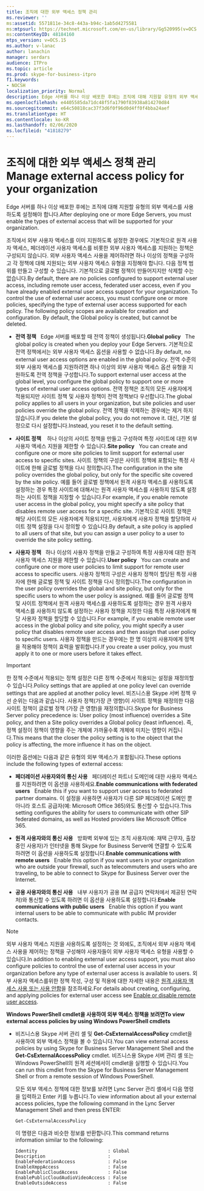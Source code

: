 ```yaml
---
title: 조직에 대한 외부 액세스 정책 관리
ms.reviewer: ''
ms:assetid: 5571811e-34c8-443a-b94c-1ab5d4275581
ms:mtpsurl: https://technet.microsoft.com/en-us/library/Gg520995(v=OCS.15)
ms:contentKeyID: 48184160
mtps_version: v=OCS.15
ms.author: v-lanac
author: lanachin
manager: serdars
audience: ITPro
ms.topic: article
ms.prod: skype-for-business-itpro
f1.keywords:
- NOCSH
localization_priority: Normal
description: Edge 서버를 하나 이상 배포한 후에는 조직에 대해 지원할 유형의 외부 액세스를 사용하도록 설정해야 합니다.
ms.openlocfilehash: e4405585da71dc48f5fa1790f83938a814270d84
ms.sourcegitcommit: e64c50818cac37f3d6f0f96d0d4ff0f4bba24aef
ms.translationtype: HT
ms.contentlocale: ko-KR
ms.lasthandoff: 02/06/2020
ms.locfileid: "41818279"
---
```

# <a name="manage-external-access-policy-for-your-organization"></a><span data-ttu-id="a02a9-103">조직에 대한 외부 액세스 정책 관리</span><span class="sxs-lookup"><span data-stu-id="a02a9-103">Manage external access policy for your organization</span></span>

<span data-ttu-id="a02a9-104">Edge 서버를 하나 이상 배포한 후에는 조직에 대해 지원할 유형의 외부 액세스를 사용하도록 설정해야 합니다.</span><span class="sxs-lookup"><span data-stu-id="a02a9-104">After deploying one or more Edge Servers, you must enable the types of external access that will be supported for your organization.</span></span>

<span data-ttu-id="a02a9-p101">조직에서 외부 사용자 액세스를 이미 지원하도록 설정한 경우에도 기본적으로 원격 사용자 액세스, 페더레이션 사용자 액세스를 비롯한 외부 사용자 액세스를 지원하는 정책은 구성되지 않습니다. 외부 사용자 액세스 사용을 제어하려면 하나 이상의 정책을 구성하고 각 정책에 대해 지원되는 외부 사용자 액세스 유형을 지정해야 합니다. 다음 정책 범위를 만들고 구성할 수 있습니다. 기본적으로 글로벌 정책이 만들어지지만 삭제할 수는 없습니다.</span><span class="sxs-lookup"><span data-stu-id="a02a9-p101">By default, there are no policies configured to support external user access, including remote user access, federated user access, even if you have already enabled external user access support for your organization. To control the use of external user access, you must configure one or more policies, specifying the type of external user access supported for each policy. The following policy scopes are available for creation and configuration. By default, the Global policy is created, but cannot be deleted.</span></span>

  - <span data-ttu-id="a02a9-109">**전역 정책**   Edge 서버를 배포할 때 전역 정책이 생성됩니다.</span><span class="sxs-lookup"><span data-stu-id="a02a9-109">**Global policy**   The global policy is created when you deploy your Edge Servers.</span></span> <span data-ttu-id="a02a9-110">기본적으로 전역 정책에서는 외부 사용자 액세스 옵션을 사용할 수 없습니다.</span><span class="sxs-lookup"><span data-stu-id="a02a9-110">By default, no external user access options are enabled in the global policy.</span></span> <span data-ttu-id="a02a9-111">전역 수준의 외부 사용자 액세스를 지원하려면 하나 이상의 외부 사용자 액세스 옵션 유형을 지원하도록 전역 정책을 구성합니다.</span><span class="sxs-lookup"><span data-stu-id="a02a9-111">To support external user access at the global level, you configure the global policy to support one or more types of external user access options.</span></span> <span data-ttu-id="a02a9-112">전역 정책은 조직의 모든 사용자에게 적용되지만 사이트 정책 및 사용자 정책이 전역 정책보다 우선합니다.</span><span class="sxs-lookup"><span data-stu-id="a02a9-112">The global policy applies to all users in your organization, but site policies and user policies override the global policy.</span></span> <span data-ttu-id="a02a9-113">전역 정책을 삭제하는 경우에는 제거 하지 않습니다.</span><span class="sxs-lookup"><span data-stu-id="a02a9-113">If you delete the global policy, you do not remove it.</span></span> <span data-ttu-id="a02a9-114">대신, 기본 설정으로 다시 설정합니다.</span><span class="sxs-lookup"><span data-stu-id="a02a9-114">Instead, you reset it to the default setting.</span></span>

  - <span data-ttu-id="a02a9-115">**사이트 정책**    하나 이상의 사이트 정책을 만들고 구성하여 특정 사이트에 대한 외부 사용자 액세스 지원을 제한할 수 있습니다.</span><span class="sxs-lookup"><span data-stu-id="a02a9-115">**Site policy**   You can create and configure one or more site policies to limit support for external user access to specific sites.</span></span> <span data-ttu-id="a02a9-116">사이트 정책의 구성은 사이트 정책에 포함되는 특정 사이트에 한해 글로벌 정책을 다시 정의합니다.</span><span class="sxs-lookup"><span data-stu-id="a02a9-116">The configuration in the site policy overrides the global policy, but only for the specific site covered by the site policy.</span></span> <span data-ttu-id="a02a9-117">예를 들어 글로벌 정책에서 원격 사용자 액세스를 사용하도록 설정하는 경우 특정 사이트에 대해서는 원격 사용자 액세스를 사용하지 않도록 설정하는 사이트 정책을 지정할 수 있습니다.</span><span class="sxs-lookup"><span data-stu-id="a02a9-117">For example, if you enable remote user access in the global policy, you might specify a site policy that disables remote user access for a specific site.</span></span> <span data-ttu-id="a02a9-118">기본적으로 사이트 정책은 해당 사이트의 모든 사용자에게 적용되지만, 사용자에게 사용자 정책을 할당하여 사이트 정책 설정을 다시 정의할 수 있습니다.</span><span class="sxs-lookup"><span data-stu-id="a02a9-118">By default, a site policy is applied to all users of that site, but you can assign a user policy to a user to override the site policy setting.</span></span>

  - <span data-ttu-id="a02a9-119">**사용자 정책**   하나 이상의 사용자 정책을 만들고 구성하여 특정 사용자에 대한 원격 사용자 액세스 지원을 제한할 수 있습니다.</span><span class="sxs-lookup"><span data-stu-id="a02a9-119">**User policy**   You can create and configure one or more user policies to limit support for remote user access to specific users.</span></span> <span data-ttu-id="a02a9-120">사용자 정책의 구성은 사용자 정책이 할당된 특정 사용자에 한해 글로벌 정책 및 사이트 정책을 다시 정의합니다.</span><span class="sxs-lookup"><span data-stu-id="a02a9-120">The configuration in the user policy overrides the global and site policy, but only for the specific users to whom the user policy is assigned.</span></span> <span data-ttu-id="a02a9-121">예를 들어 글로벌 정책 및 사이트 정책에서 원격 사용자 액세스를 사용하도록 설정하는 경우 원격 사용자 액세스를 사용하지 않도록 설정하는 사용자 정책을 지정한 다음 특정 사용자에게 해당 사용자 정책을 할당할 수 있습니다.</span><span class="sxs-lookup"><span data-stu-id="a02a9-121">For example, if you enable remote user access in the global policy and site policy, you might specify a user policy that disables remote user access and then assign that user policy to specific users.</span></span> <span data-ttu-id="a02a9-122">사용자 정책을 만드는 경우에는 한 명 이상의 사용자에게 정책을 적용해야 정책이 효력을 발휘합니다.</span><span class="sxs-lookup"><span data-stu-id="a02a9-122">If you create a user policy, you must apply it to one or more users before it takes effect.</span></span>


> [!IMPORTANT]  
> <span data-ttu-id="a02a9-123">한 정책 수준에서 적용되는 정책 설정은 다른 정책 수준에서 적용되는 설정을 재정의할 수 있습니다.</span><span class="sxs-lookup"><span data-stu-id="a02a9-123">Policy settings that are applied at one policy level can override settings that are applied at another policy level.</span></span> <span data-ttu-id="a02a9-124">비즈니스용 Skype 서버 정책 우선 순위는 다음과 같습니다. 사용자 정책(가장 큰 영향)이 사이트 정책을 재정의한 다음 사이트 정책이 글로벌 정책 (가장 큰 영향)을 재정의합니다.</span><span class="sxs-lookup"><span data-stu-id="a02a9-124">Skype for Business Server policy precedence is: User policy (most influence) overrides a Site policy, and then a Site policy overrides a Global policy (least influence).</span></span> <span data-ttu-id="a02a9-125">즉, 정책 설정이 정책이 영향을 주는 개체에 가까울수록 개체에 미치는 영향이 커집니다.</span><span class="sxs-lookup"><span data-stu-id="a02a9-125">This means that the closer the policy setting is to the object that the policy is affecting, the more influence it has on the object.</span></span>


<span data-ttu-id="a02a9-126">이러한 옵션에는 다음과 같은 유형의 외부 액세스가 포함됩니다.</span><span class="sxs-lookup"><span data-stu-id="a02a9-126">These options include the following types of external access:</span></span>

  - <span data-ttu-id="a02a9-127">**페더레이션 사용자와의 통신 사용**   페더레이션 파트너 도메인에 대한 사용자 액세스를 지원하려면 이 옵션을 사용하세요.</span><span class="sxs-lookup"><span data-stu-id="a02a9-127">**Enable communications with federated users**   Enable this if you want to support user access to federated partner domains.</span></span> <span data-ttu-id="a02a9-128">이 설정을 사용하면 사용자가 다른 SIP 페더레이션 도메인 뿐 아니라 호스트 공급자(예: Microsoft Office 365)와도 통신할 수 있습니다.</span><span class="sxs-lookup"><span data-stu-id="a02a9-128">This setting configures the ability for users to communicate with other SIP federated domains, as well as Hosted providers like Microsoft Office 365.</span></span> 


  - <span data-ttu-id="a02a9-129">**원격 사용자와의 통신 사용**   방화벽 외부에 있는 조직 사용자(예: 재택 근무자, 출장 중인 사용자)가 인터넷을 통해 Skype for Business Server에 연결할 수 있도록 하려면 이 옵션을 사용하도록 설정합니다.</span><span class="sxs-lookup"><span data-stu-id="a02a9-129">**Enable communications with remote users**   Enable this option if you want users in your organization who are outside your firewall, such as telecommuters and users who are traveling, to be able to connect to Skype for Business Server over the Internet.</span></span>

  - <span data-ttu-id="a02a9-130">**공용 사용자와의 통신 사용**   내부 사용자가 공용 IM 공급자 연락처에서 제공된 연락처)와 통신할 수 있도록 하려면 이 옵션을 사용하도록 설정합니다.</span><span class="sxs-lookup"><span data-stu-id="a02a9-130">**Enable communications with public users**   Enable this option if you want internal users to be able to communicate with public IM provider contacts.</span></span>
   

> [!NOTE]  
> <span data-ttu-id="a02a9-131">외부 사용자 액세스 지원을 사용하도록 설정하는 것 외에도, 조직에서 외부 사용자 액세스 사용을 제어하는 정책을 구성해야 사용자들이 외부 사용자 액세스 유형을 사용할 수 있습니다.</span><span class="sxs-lookup"><span data-stu-id="a02a9-131">In addition to enabling external user access support, you must also configure policies to control the use of external user access in your organization before any type of external user access is available to users.</span></span> <span data-ttu-id="a02a9-132">외부 사용자 액세스를위한 정책 작성, 구성 및 적용에 대한 자세한 내용은 [원격 사용자 액세스 사용 또는 사용 안함](../access-edge/enable-or-disable-remote-user-access.md)을 참조하세요.</span><span class="sxs-lookup"><span data-stu-id="a02a9-132">For details about creating, configuring, and applying policies for external user access see [Enable or disable remote user access](../access-edge/enable-or-disable-remote-user-access.md).</span></span>



<span data-ttu-id="a02a9-133">**Windows PowerShell cmdlet을 사용하여 외부 액세스 정책을 보려면**</span><span class="sxs-lookup"><span data-stu-id="a02a9-133">**To view external access policies by using Windows PowerShell cmdlets**</span></span>

  - <span data-ttu-id="a02a9-134">비즈니스용 Skype 서버 관리 셸 및 **Get-CsExternalAccessPolicy** cmdlet을 사용하여 외부 액세스 정책을 볼 수 있습니다.</span><span class="sxs-lookup"><span data-stu-id="a02a9-134">You can view external access policies by using Skype for Business Server Management Shell and the **Get-CsExternalAccessPolicy** cmdlet.</span></span> <span data-ttu-id="a02a9-135">비즈니스용 Skype 서버 관리 셸 또는 Windows PowerShell의 원격 세션에서이 cmdlet을 실행할 수 있습니다.</span><span class="sxs-lookup"><span data-stu-id="a02a9-135">You can run this cmdlet from the Skype for Business Server Management Shell or from a remote session of Windows PowerShell.</span></span> 
    
    <span data-ttu-id="a02a9-136">모든 외부 액세스 정책에 대한 정보를 보려면 Lync Server 관리 셸에서 다음 명령을 입력하고 Enter 키를 누릅니다.</span><span class="sxs-lookup"><span data-stu-id="a02a9-136">To view information about all your external access policies, type the following command in the Lync Server Management Shell and then press ENTER:</span></span>
    
    `Get-CsExternalAccessPolicy`
    
    <span data-ttu-id="a02a9-137">이 명령은 다음과 비슷한 정보를 반환합니다.</span><span class="sxs-lookup"><span data-stu-id="a02a9-137">This command returns information similar to the following:</span></span>
    
    ```console
    Identity                          : Global
    Description                       :
    EnableFederationAccess            : False
    EnableXmppAccess                  : False
    EnablePublicCloudAccess           : False
    EnablePublicCloudAudioVideoAccess : False
    EnableOutsideAccess               : False
    ```
